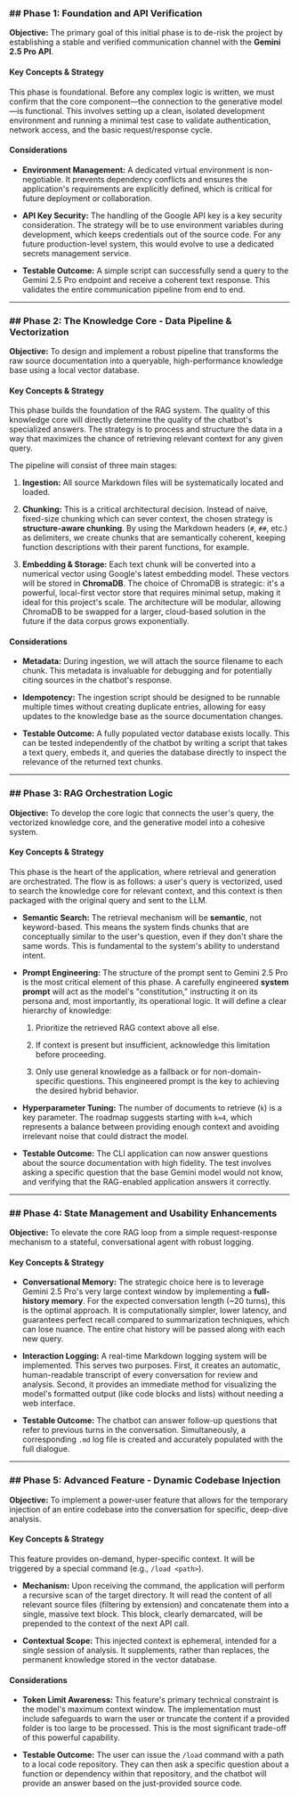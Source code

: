### ## Phase 1: Foundation and API Verification

**Objective:** The primary goal of this initial phase is to de-risk the project by establishing a stable and verified communication channel with the **Gemini 2.5 Pro API**.

#### **Key Concepts & Strategy**

This phase is foundational. Before any complex logic is written, we must confirm that the core component—the connection to the generative model—is functional. This involves setting up a clean, isolated development environment and running a minimal test case to validate authentication, network access, and the basic request/response cycle.

#### **Considerations**

- **Environment Management:** A dedicated virtual environment is non-negotiable. It prevents dependency conflicts and ensures the application's requirements are explicitly defined, which is critical for future deployment or collaboration.
    
- **API Key Security:** The handling of the Google API key is a key security consideration. The strategy will be to use environment variables during development, which keeps credentials out of the source code. For any future production-level system, this would evolve to use a dedicated secrets management service.
    
- **Testable Outcome:** A simple script can successfully send a query to the Gemini 2.5 Pro endpoint and receive a coherent text response. This validates the entire communication pipeline from end to end.
    

---

### ## Phase 2: The Knowledge Core - Data Pipeline & Vectorization

**Objective:** To design and implement a robust pipeline that transforms the raw source documentation into a queryable, high-performance knowledge base using a local vector database.

#### **Key Concepts & Strategy**

This phase builds the foundation of the RAG system. The quality of this knowledge core will directly determine the quality of the chatbot's specialized answers. The strategy is to process and structure the data in a way that maximizes the chance of retrieving relevant context for any given query.

The pipeline will consist of three main stages:

1. **Ingestion:** All source Markdown files will be systematically located and loaded.
    
2. **Chunking:** This is a critical architectural decision. Instead of naive, fixed-size chunking which can sever context, the chosen strategy is **structure-aware chunking**. By using the Markdown headers (`#`, `##`, etc.) as delimiters, we create chunks that are semantically coherent, keeping function descriptions with their parent functions, for example.
    
3. **Embedding & Storage:** Each text chunk will be converted into a numerical vector using Google's latest embedding model. These vectors will be stored in **ChromaDB**. The choice of ChromaDB is strategic: it's a powerful, local-first vector store that requires minimal setup, making it ideal for this project's scale. The architecture will be modular, allowing ChromaDB to be swapped for a larger, cloud-based solution in the future if the data corpus grows exponentially.
    

#### **Considerations**

- **Metadata:** During ingestion, we will attach the source filename to each chunk. This metadata is invaluable for debugging and for potentially citing sources in the chatbot's response.
    
- **Idempotency:** The ingestion script should be designed to be runnable multiple times without creating duplicate entries, allowing for easy updates to the knowledge base as the source documentation changes.
    
- **Testable Outcome:** A fully populated vector database exists locally. This can be tested independently of the chatbot by writing a script that takes a text query, embeds it, and queries the database directly to inspect the relevance of the returned text chunks.
    

---

### ## Phase 3: RAG Orchestration Logic

**Objective:** To develop the core logic that connects the user's query, the vectorized knowledge core, and the generative model into a cohesive system.

#### **Key Concepts & Strategy**

This phase is the heart of the application, where retrieval and generation are orchestrated. The flow is as follows: a user's query is vectorized, used to search the knowledge core for relevant context, and this context is then packaged with the original query and sent to the LLM.

- **Semantic Search:** The retrieval mechanism will be **semantic**, not keyword-based. This means the system finds chunks that are conceptually similar to the user's question, even if they don't share the same words. This is fundamental to the system's ability to understand intent.
    
- **Prompt Engineering:** The structure of the prompt sent to Gemini 2.5 Pro is the most critical element of this phase. A carefully engineered **system prompt** will act as the model's "constitution," instructing it on its persona and, most importantly, its operational logic. It will define a clear hierarchy of knowledge:
    
    1. Prioritize the retrieved RAG context above all else.
        
    2. If context is present but insufficient, acknowledge this limitation before proceeding.
        
    3. Only use general knowledge as a fallback or for non-domain-specific questions. This engineered prompt is the key to achieving the desired hybrid behavior.
        
- **Hyperparameter Tuning:** The number of documents to retrieve (`k`) is a key parameter. The roadmap suggests starting with `k=4`, which represents a balance between providing enough context and avoiding irrelevant noise that could distract the model.
    
- **Testable Outcome:** The CLI application can now answer questions about the source documentation with high fidelity. The test involves asking a specific question that the base Gemini model would not know, and verifying that the RAG-enabled application answers it correctly.
    

---

### ## Phase 4: State Management and Usability Enhancements

**Objective:** To elevate the core RAG loop from a simple request-response mechanism to a stateful, conversational agent with robust logging.

#### **Key Concepts & Strategy**

- **Conversational Memory:** The strategic choice here is to leverage Gemini 2.5 Pro's very large context window by implementing a **full-history memory**. For the expected conversation length (~20 turns), this is the optimal approach. It is computationally simpler, lower latency, and guarantees perfect recall compared to summarization techniques, which can lose nuance. The entire chat history will be passed along with each new query.
    
- **Interaction Logging:** A real-time Markdown logging system will be implemented. This serves two purposes. First, it creates an automatic, human-readable transcript of every conversation for review and analysis. Second, it provides an immediate method for visualizing the model's formatted output (like code blocks and lists) without needing a web interface.
    
- **Testable Outcome:** The chatbot can answer follow-up questions that refer to previous turns in the conversation. Simultaneously, a corresponding `.md` log file is created and accurately populated with the full dialogue.
    

---

### ## Phase 5: Advanced Feature - Dynamic Codebase Injection

**Objective:** To implement a power-user feature that allows for the temporary injection of an entire codebase into the conversation for specific, deep-dive analysis.

#### **Key Concepts & Strategy**

This feature provides on-demand, hyper-specific context. It will be triggered by a special command (e.g., `/load <path>`).

- **Mechanism:** Upon receiving the command, the application will perform a recursive scan of the target directory. It will read the content of all relevant source files (filtering by extension) and concatenate them into a single, massive text block. This block, clearly demarcated, will be prepended to the context of the next API call.
    
- **Contextual Scope:** This injected context is ephemeral, intended for a single session of analysis. It supplements, rather than replaces, the permanent knowledge stored in the vector database.
    

#### **Considerations**

- **Token Limit Awareness:** This feature's primary technical constraint is the model's maximum context window. The implementation must include safeguards to warn the user or truncate the content if a provided folder is too large to be processed. This is the most significant trade-off of this powerful capability.
    
- **Testable Outcome:** The user can issue the `/load` command with a path to a local code repository. They can then ask a specific question about a function or dependency within that repository, and the chatbot will provide an answer based on the just-provided source code.

